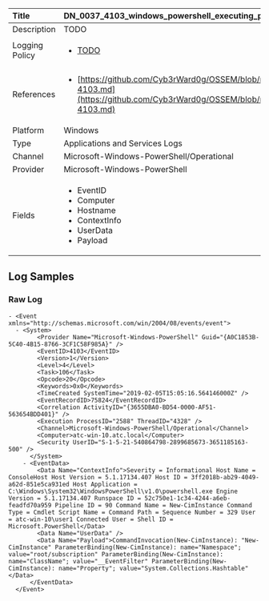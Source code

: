 | Title          | DN_0037_4103_windows_powershell_executing_pipeline       |
|:---------------|:------------------|
| Description    | TODO |
| Logging Policy | <ul><li>[TODO](../Logging_Policies/TODO.md)</li></ul> |
| References     | <ul><li>[https://github.com/Cyb3rWard0g/OSSEM/blob/master/data_dictionaries/windows/powershell/events/event-4103.md](https://github.com/Cyb3rWard0g/OSSEM/blob/master/data_dictionaries/windows/powershell/events/event-4103.md)</li></ul> |
| Platform       | Windows    |
| Type           | Applications and Services Logs        |
| Channel        | Microsoft-Windows-PowerShell/Operational     |
| Provider       | Microsoft-Windows-PowerShell    |
| Fields         | <ul><li>EventID</li><li>Computer</li><li>Hostname</li><li>ContextInfo</li><li>UserData</li><li>Payload</li></ul> |


## Log Samples

### Raw Log

```
- <Event xmlns="http://schemas.microsoft.com/win/2004/08/events/event">
  - <System>
        <Provider Name="Microsoft-Windows-PowerShell" Guid="{A0C1853B-5C40-4B15-8766-3CF1C58F985A}" /> 
        <EventID>4103</EventID> 
        <Version>1</Version> 
        <Level>4</Level> 
        <Task>106</Task> 
        <Opcode>20</Opcode> 
        <Keywords>0x0</Keywords> 
        <TimeCreated SystemTime="2019-02-05T15:05:16.564146000Z" /> 
        <EventRecordID>75824</EventRecordID> 
        <Correlation ActivityID="{3655DBA0-BD54-0000-AF51-563654BDD401}" /> 
        <Execution ProcessID="2588" ThreadID="4328" /> 
        <Channel>Microsoft-Windows-PowerShell/Operational</Channel> 
        <Computer>atc-win-10.atc.local</Computer> 
        <Security UserID="S-1-5-21-540864798-2899685673-3651185163-500" /> 
      </System>
    - <EventData>
        <Data Name="ContextInfo">Severity = Informational Host Name = ConsoleHost Host Version = 5.1.17134.407 Host ID = 3ff2018b-ab29-4049-a62d-851e5ca931ed Host Application = C:\Windows\System32\WindowsPowerShell\v1.0\powershell.exe Engine Version = 5.1.17134.407 Runspace ID = 52c750e1-1c34-4244-a6eb-feadfd70a959 Pipeline ID = 90 Command Name = New-CimInstance Command Type = Cmdlet Script Name = Command Path = Sequence Number = 329 User = atc-win-10\user1 Connected User = Shell ID = Microsoft.PowerShell</Data> 
        <Data Name="UserData" /> 
        <Data Name="Payload">CommandInvocation(New-CimInstance): "New-CimInstance" ParameterBinding(New-CimInstance): name="Namespace"; value="root/subscription" ParameterBinding(New-CimInstance): name="ClassName"; value="__EventFilter" ParameterBinding(New-CimInstance): name="Property"; value="System.Collections.Hashtable"</Data> 
      </EventData>
  </Event>

```




